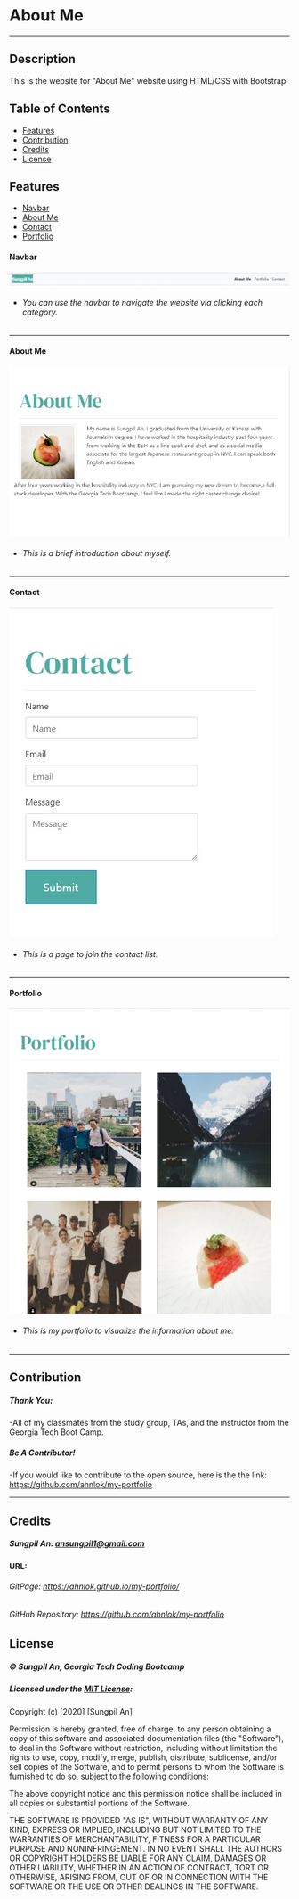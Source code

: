 # About Me
---

## Description 
This is the website for "About Me" website using HTML/CSS with Bootstrap.


## Table of Contents
* [Features](#features)
* [Contribution](#contribution)
* [Credits](#credits)
* [License](#license)


## Features
* [Navbar](#navbar)
* [About Me](#aboutme)
* [Contact](#contact)
* [Portfolio](#portfolio)

#### Navbar
![aboutmenavbarimage](./Images/navbar.jpg)
 - ###### You can use the navbar to navigate the website via clicking each category.
---
#### About Me
![aboutmeimage](./Images/aboutmesung.jpg)
- ###### This is a brief introduction about myself.
---
#### Contact
![contactimage](./Images/contactsung.jpg)
- ###### This is a page to join the contact list.
---
#### Portfolio
![portfolioimage](./Images/portfoliosung.jpg)
- ###### This is my portfolio to visualize the information about me.
---
## Contribution
##### Thank You:
-All of my classmates from the study group, TAs, and the instructor from the Georgia Tech Boot Camp.
##### Be A Contributor!
-If you would like to contribute to the open source, here is the the link: <https://github.com/ahnlok/my-portfolio>

---

## Credits
##### Sungpil An: <ansungpil1@gmail.com>
#### URL:
###### GitPage: <https://ahnlok.github.io/my-portfolio/>
###### GitHub Repository: <https://github.com/ahnlok/my-portfolio>


## License
##### &#169; Sungpil An, Georgia Tech Coding Bootcamp

##### Licensed under the [MIT License](LICENSE):
Copyright (c) [2020] [Sungpil An]

Permission is hereby granted, free of charge, to any person obtaining a copy
of this software and associated documentation files (the "Software"), to deal
in the Software without restriction, including without limitation the rights
to use, copy, modify, merge, publish, distribute, sublicense, and/or sell
copies of the Software, and to permit persons to whom the Software is
furnished to do so, subject to the following conditions:

The above copyright notice and this permission notice shall be included in all
copies or substantial portions of the Software.

THE SOFTWARE IS PROVIDED "AS IS", WITHOUT WARRANTY OF ANY KIND, EXPRESS OR
IMPLIED, INCLUDING BUT NOT LIMITED TO THE WARRANTIES OF MERCHANTABILITY,
FITNESS FOR A PARTICULAR PURPOSE AND NONINFRINGEMENT. IN NO EVENT SHALL THE
AUTHORS OR COPYRIGHT HOLDERS BE LIABLE FOR ANY CLAIM, DAMAGES OR OTHER
LIABILITY, WHETHER IN AN ACTION OF CONTRACT, TORT OR OTHERWISE, ARISING FROM,
OUT OF OR IN CONNECTION WITH THE SOFTWARE OR THE USE OR OTHER DEALINGS IN THE
SOFTWARE.
